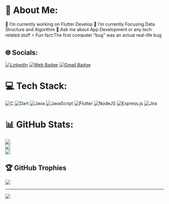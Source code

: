 # 💫 About Me:
🔭 I’m currently working on Flutter Develop
🌱 I’m currently Focusing Data Structure and Algorithm 
💬 Ask me about App Development or any tech related stuff
⚡ Fun fact:The first computer “bug” was an actual real-life bug




## 🌐 Socials:
[![LinkedIn](https://img.shields.io/badge/LinkedIn-%230077B5.svg?logo=linkedin&logoColor=white)](https://linkedin.com/in/https://www.linkedin.com/feed/)  [![Web Badge](http://img.shields.io/badge/-Resume-1ca0f1?style=social&logo=dropbox&logoColor=blue&link=https://drive.google.com/file/d/1f3rn5iwNIgeRPUctOtDDnkdnl8wmj8a1/view)](https://drive.google.com/file/d/17KjkQ4nUWEd1CEH-PC3m0fjsQiWm0NTz/view?usp=share_link) [![Gmail Badge](https://img.shields.io/badge/-Gmail-c14438?style=social&logo=Gmail&logoColor=red&link=mailto:thenitinkumarjha@gmail)](mailto:thenitinkumarjha@gmail)

# 💻 Tech Stack:
![C](https://img.shields.io/badge/c-%2300599C.svg?style=for-the-badge&logo=c&logoColor=white) ![Dart](https://img.shields.io/badge/dart-%230175C2.svg?style=for-the-badge&logo=dart&logoColor=white) ![Java](https://img.shields.io/badge/java-%23ED8B00.svg?style=for-the-badge&logo=java&logoColor=white) ![JavaScript](https://img.shields.io/badge/javascript-%23323330.svg?style=for-the-badge&logo=javascript&logoColor=%23F7DF1E) ![Flutter](https://img.shields.io/badge/Flutter-%2302569B.svg?style=for-the-badge&logo=Flutter&logoColor=white) ![NodeJS](https://img.shields.io/badge/node.js-6DA55F?style=for-the-badge&logo=node.js&logoColor=white) ![Express.js](https://img.shields.io/badge/express.js-%23404d59.svg?style=for-the-badge&logo=express&logoColor=%2361DAFB) ![Jira](https://img.shields.io/badge/jira-%230A0FFF.svg?style=for-the-badge&logo=jira&logoColor=white)
# 📊 GitHub Stats:
![](https://github-readme-stats.vercel.app/api?username=Nitin9694&theme=dark&hide_border=false&include_all_commits=true&count_private=false)<br/>
![](https://github-readme-streak-stats.herokuapp.com/?user=Nitin9694&theme=dark&hide_border=false)<br/>
![](https://github-readme-stats.vercel.app/api/top-langs/?username=Nitin9694&theme=dark&hide_border=false&include_all_commits=true&count_private=false&layout=compact)

## 🏆 GitHub Trophies
![](https://github-profile-trophy.vercel.app/?username=Nitin9694&theme=radical&no-frame=false&no-bg=true&margin-w=4)


---
[![](https://visitcount.itsvg.in/api?id=Nitin9694&icon=0&color=0)](https://visitcount.itsvg.in)

<!-- Proudly created with GPRM ( https://gprm.itsvg.in ) -->
